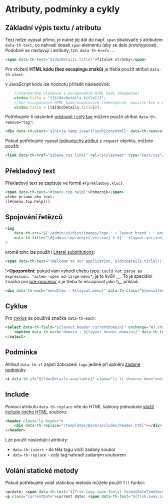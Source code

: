 # Atributy, podmínky a cykly

## Základní výpis textu / atributu

Text nelze vypsat přímo, je nutné jej dát do např. `span` obalovače s atributem `data-th-text`, co nahradí obsah `span` elementu (aby se dalo prototypovat). Podobně se nastavují i atributy, tzn. `data-th-href=...`

```html
<span data-th-text="${docDetails.title}">Titulok stránky</span>
```

Pro vložení **HTML kódu (bez escapingu znaků)** je třeba použít atribut `data-th-utext`.

v JavaScript kódu lze hodnotu přiřadit následovně:

```javascript
    //standardne vlozenie s escapovanim HTML kodu (bezpecne)
    window.title = "[[${docDetails.title}]]";
    //bez escapovanie HTML kodu/uvodzoviek (nebezpecne, pouzite len v opravnenych pripadoch)
    window.title = [(${docDetails.title})];
```

Potřebujete-li následně [odstranit i celý tag](https://www.thymeleaf.org/doc/tutorials/3.0/usingthymeleaf.html#removing-template-fragments) můžete použít atribut `data-th-remove="tag"`:

```html
<div data-th-utext='${ninja.temp.insertTouchIconsHtml}' data-th-remove="tag"></div>
```

Pokud potřebujete vypsat [jednoduchý atribut](webjet-objects.md) z `request` objektu, můžete použít:

```html
<link data-th-href="${base_css_link}" rel="stylesheet" type="text/css"/>
```

## Překladový text

Překladový text se zapisuje ve formě `#{prekladovy.kluc}`.

```html
<span data-th-text="#{menu.top.help}">Pomocník</span>
alebo priamo ako text:
[[#{menu.top.help}]]
```

## Spojování řetězců

```html
<img
    data-th-src="${'/admin/v9/dist/images/logo-' + layout.brand + '.png'}"
    data-th-title="\#{admin.top.webjet_version} + ${' '+layout.version}"
>
```

kromě toho lze použít i [Literal substitutions](https://www.thymeleaf.org/doc/tutorials/3.0/usingthymeleaf.html#literal-substitutions):

```html
<span data-th-text="|Welcome to our application, ${docDetails.title}!|">
```

!>**Upozornění:** pokud vám vyhodí chybu typu: `Could not parse as expression: "aitem--open md-large-menu"`, je to kvůli `__`. To je speciální značka pro [pre-procesor](https://www.thymeleaf.org/doc/tutorials/3.0/usingthymeleaf.html#preprocessing) a je třeba to escapovat jako \\\\\_, příklad:

```html
<div data-th-each="menuItem : ${layout.menu}" data-th-class="${menuItem.active} ? 'md-large-menu\\_\\_item--open md-large-menu\\_\\_item--active' : 'md-large-menu__item'">
```

## Cyklus

Pro [cyklus](https://www.thymeleaf.org/doc/tutorials/3.0/usingthymeleaf.html#iteration) se používá značka `data-th-each`:

```html
<select data-th-field="${layout.header.currentDomain}" onchange="WJ.changeDomain(this);" data-th-data-previous="${layout.header.currentDomain}">
    <option data-th-each="domain : ${layout.header.domains}" data-th-text="${domain}" data-th-value="${domain}"></option>
</select>
```

## Podmínka

Atribut `data-th-if` zajistí zobrazení `tagu` jedině při splnění [zadané podmínky](https://www.thymeleaf.org/doc/tutorials/3.0/usingthymeleaf.html#conditional-evaluation).

```html
<i data-th-if="${!docDetails.available}" class="ti ti-chevron-down"></i>
```

## Include

Pomocí atributu `data-th-replace` víte do HTML šablony jednoduše [vložit include jiného HTML](https://www.thymeleaf.org/doc/tutorials/3.0/usingthymeleaf.html#including-template-fragments) souboru:

```html
<header class="ly-header">
    <div data-th-replace="/templates/bare/includes/header.html"></div>
</header>
```

Lze použít následující atributy:
- `data-th-insert` - do těla tagu vloží zadaný soubor
- `data-th-replace` - celý tag nahradí zadaným souborem

## Volání statické metody

Pokud potřebujete volat statickou metodu můžete použít `T()` funkci:

```html
<p>date: <span data-th-text="${T(sk.iway.iwcm.Tools).formatDateTimeSeconds(demoComponent.date)}"></span></p>
<p class="currentDate">current date: <span data-th-text="${T(sk.iway.iwcm.Tools).formatDateTimeSeconds(T(sk.iway.iwcm.Tools).getNow())}"></span></p>
```
